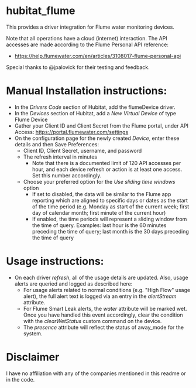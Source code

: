 # hubitat_flume

This provides a driver integration for Flume water monitoring devices.  

Note that all operations have a cloud (internet) interaction.  The API accesses are made according to the Flume Personal API reference:
* https://help.flumewater.com/en/articles/3108017-flume-personal-api

Special thanks to @jpalovick for their testing and feedback.

# Manual Installation instructions:

* In the *Drivers Code* section of Hubitat, add the flumeDevice driver.
* In the *Devices* section of Hubitat, add a *New Virtual Device* of type Flume Device
* Gather your Client ID and Client Secret from the Flume portal, under API Access:  https://portal.flumewater.com/settings
* On the configuration page for the newly created *Device*, enter these details and then Save Preferences:
    * Client ID, Client Secret, username, and password
    * The refresh interval in minutes
        * Note that there is a documented limit of 120 API accesses per hour, and each device refresh or action is at least one access.  Set this number accordingly.
    * Choose your preferred option for the *Use sliding time windows* option
        * If set to disabled, the data will be similar to the Flume app reporting which are aligned to specific days or dates as the start of the time period (e.g. Monday as start of the current week; first day of calendar month; first minute of the current hour)
        * If enabled, the time periods will represent a sliding window from the time of query.  Examples: last hour is the 60 minutes preceding the time of query; last month is the 30 days preceding the time of query

# Usage instructions:

* On each driver *refresh*, all of the usage details are updated.  Also, usage alerts are queried and logged as described here:
    * For usage alerts related to normal conditions (e.g. "High Flow" usage alert), the full alert text is logged via an entry in the *alertStream* attribute.
    * For Flume Smart Leak alerts, the *water* attribute will be marked wet.  Once you have handled this event accordingly, clear the condition with the *clearWetStatus* custom command on the device.
    * The *presence* attribute will reflect the status of away_mode for the system.
    
# Disclaimer

I have no affiliation with any of the companies mentioned in this readme or in the code.
